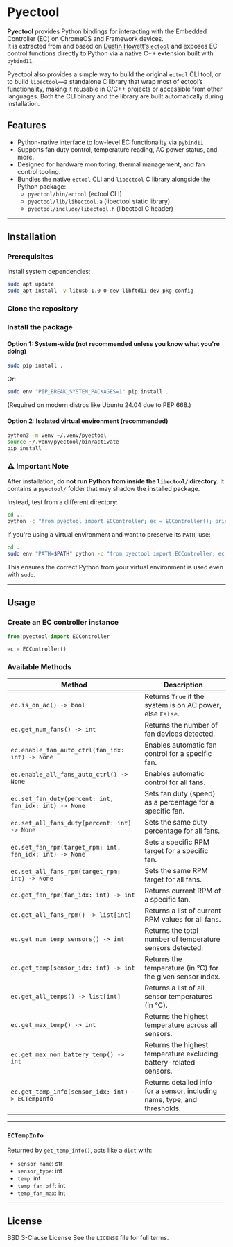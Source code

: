# Pyectool

**Pyectool** provides Python bindings for interacting with the Embedded Controller (EC) on ChromeOS and Framework devices.  
It is extracted from and based on [Dustin Howett's `ectool`](https://gitlab.howett.net/DHowett/ectool) and exposes EC control functions directly to Python via a native C++ extension built with `pybind11`.

Pyectool also provides a simple way to build the original `ectool` CLI tool, or to build `libectool`—a standalone C library that wrap most of ectool’s functionality, making it reusable in C/C++ projects or accessible from other languages. Both the CLI binary and the library are built automatically during installation.

## Features
- Python-native interface to low-level EC functionality via `pybind11`
- Supports fan duty control, temperature reading, AC power status, and more.
- Designed for hardware monitoring, thermal management, and fan control tooling.
- Bundles the native `ectool` CLI and `libectool` C library alongside the Python package:
  * `pyectool/bin/ectool`  (ectool CLI)
  * `pyectool/lib/libectool.a` (libectool static library)
  * `pyectool/include/libectool.h` (libectool C header)

---

## Installation

### Prerequisites

Install system dependencies:

```sh
sudo apt update
sudo apt install -y libusb-1.0-0-dev libftdi1-dev pkg-config
````
### Clone the repository

### Install the package

#### Option 1: System-wide (not recommended unless you know what you're doing)
```sh
sudo pip install .
```
Or:

```bash
sudo env "PIP_BREAK_SYSTEM_PACKAGES=1" pip install .
```
(Required on modern distros like Ubuntu 24.04 due to PEP 668.)

#### Option 2: Isolated virtual environment (recommended)
```bash
python3 -m venv ~/.venv/pyectool
source ~/.venv/pyectool/bin/activate
pip install .
```

### ⚠️ Important Note

After installation, **do not run Python from inside the `libectool/` directory**. It contains a `pyectool/` folder that may shadow the installed package.

Instead, test from a different directory:

```bash
cd ..
python -c "from pyectool import ECController; ec = ECController(); print(ec.is_on_ac())"
```

If you're using a virtual environment and want to preserve its `PATH`, use:
```bash
cd ..
sudo env "PATH=$PATH" python -c "from pyectool import ECController; ec = ECController(); print(ec.is_on_ac())"
```
This ensures the correct Python from your virtual environment is used even with `sudo`.

---

## Usage

### Create an EC controller instance

```python
from pyectool import ECController

ec = ECController()
```

### Available Methods


| Method                                                  | Description                                                               |
| ------------------------------------------------------- | ------------------------------------------------------------------------- |
| `ec.is_on_ac() -> bool`                                 | Returns `True` if the system is on AC power, else `False`.                |
| `ec.get_num_fans() -> int`                              | Returns the number of fan devices detected.                               |
| `ec.enable_fan_auto_ctrl(fan_idx: int) -> None`         | Enables automatic fan control for a specific fan.                         |
| `ec.enable_all_fans_auto_ctrl() -> None`                | Enables automatic control for all fans.                                   |
| `ec.set_fan_duty(percent: int, fan_idx: int) -> None`   | Sets fan duty (speed) as a percentage for a specific fan.                 |
| `ec.set_all_fans_duty(percent: int) -> None`            | Sets the same duty percentage for all fans.                               |
| `ec.set_fan_rpm(target_rpm: int, fan_idx: int) -> None` | Sets a specific RPM target for a specific fan.                            |
| `ec.set_all_fans_rpm(target_rpm: int) -> None`          | Sets the same RPM target for all fans.                                    |
| `ec.get_fan_rpm(fan_idx: int) -> int`                   | Returns current RPM of a specific fan.                                    |
| `ec.get_all_fans_rpm() -> list[int]`                    | Returns a list of current RPM values for all fans.                        |
| `ec.get_num_temp_sensors() -> int`                      | Returns the total number of temperature sensors detected.                 |
| `ec.get_temp(sensor_idx: int) -> int`                   | Returns the temperature (in °C) for the given sensor index.               |
| `ec.get_all_temps() -> list[int]`                       | Returns a list of all sensor temperatures (in °C).                        |
| `ec.get_max_temp() -> int`                              | Returns the highest temperature across all sensors.                       |
| `ec.get_max_non_battery_temp() -> int`                  | Returns the highest temperature excluding battery-related sensors.        |
| `ec.get_temp_info(sensor_idx: int) -> ECTempInfo`       | Returns detailed info for a sensor, including name, type, and thresholds. |

---

### `ECTempInfo`

Returned by `get_temp_info()`, acts like a `dict` with:

* `sensor_name`: str
* `sensor_type`: int
* `temp`: int
* `temp_fan_off`: int
* `temp_fan_max`: int

---

## License

BSD 3-Clause License
See the `LICENSE` file for full terms.
